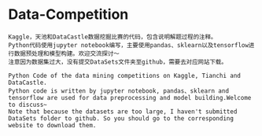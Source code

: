 # Data-Competition
    Kaggle，天池和DataCastle数据挖掘比赛的代码，包含说明解题过程的注释。  
    Python代码使用jupyter notebook编写，主要使用pandas、sklearn以及tensorflow进行数据预处理和模型构建。欢迎交流探讨～  
    注意因为数据集过大，没有提交DataSets文件夹至github，需要去对应网站下载。

    Python Code of the data mining competitions on Kaggle, Tianchi and DataCastle.  
    Python code is written by jupyter notebook, pandas、sklearn and tensorflow are used for data preprocessing and model building.Welcome to discuss~  
    Note that because the datasets are too large, I haven't submitted DataSets folder to github. So you should go to the corresponding website to download them.